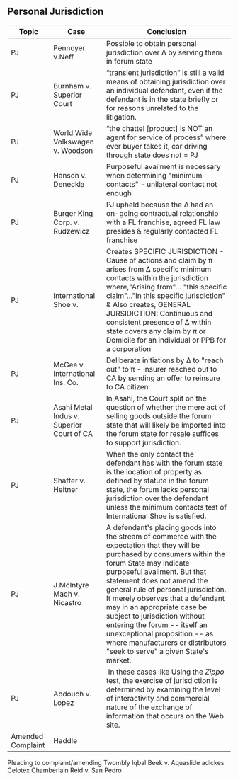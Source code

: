 ## Personal Jurisdiction
|Topic|Case|Conclusion|
|--|--|--|
|PJ|Pennoyer v.Neff | Possible to obtain personal jurisdiction over ∆ by serving them in forum state | 
|PJ|Burnham v. Superior Court | “transient jurisdiction” is still a valid means of obtaining jurisdiction over an individual defendant, even if the defendant is in the state briefly or for reasons unrelated to the litigation. |
|PJ|World Wide Volkswagen v. Woodson | “the chattel [product] is NOT an agent for service of process” where ever buyer takes it, car driving through state does not = PJ |
|PJ|Hanson v. Deneckla | Purposeful availment is necessary when determining "minimum contacts" - unilateral contact not enough |
|PJ|Burger King Corp. v. Rudzewicz | PJ upheld because the ∆ had an on-going contractual relationship with a FL franchise, agreed FL law presides & regularly contacted FL franchise |
|PJ|International Shoe v. | 	Creates SPECIFIC JURISDICTION - Cause of actions and claim by π arises from ∆ specific minimum contacts within the jurisdiction where,"Arising from"… "this specific claim"…"in this specific jurisdiction" & Also creates, GENERAL JURSIDICTION: Continuous and consistent presence of ∆ within state covers any claim by π or Domicile for an individual or PPB for a corporation|
|PJ|McGee v. International Ins. Co. | Deliberate initiations by ∆ to "reach out" to π - insurer reached out to CA by sending an offer to reinsure to CA citizen |
|PJ|Asahi Metal Indus v. Superior Court of CA| In Asahi, the Court split on the question of whether the mere act of selling goods outside the forum state that will likely be imported into the forum state for resale suffices to support jurisdiction. |
|PJ|Shaffer v. Heitner|When the only contact the defendant has with the forum state is the location of property as defined by statute in the forum state, the forum lacks personal jurisdiction over the defendant unless the minimum contacts test of International Shoe is satisfied.| 
|PJ|J.McIntyre Mach v. Nicastro|A defendant's placing goods into the stream of commerce with the expectation that they will be purchased by consumers within the forum State may indicate purposeful availment. But that statement does not amend the general rule of personal jurisdiction. It merely observes that a defendant may in an appropriate case be subject to jurisdiction without entering the forum -- itself an unexceptional proposition -- as where manufacturers or distributors "seek to serve" a given State's market.|
|PJ|Abdouch v. Lopez| In these cases like Using the _Zippo_ test, the exercise of jurisdiction is determined by examining the level of interactivity and commercial nature of the exchange of information that occurs on the Web site.|
|Amended Complaint| Haddle| 

Pleading to complaint/amending
Twombly
Iqbal
Beek v. Aquaslide
adickes
Celotex
Chamberlain
Reid v. San Pedro
